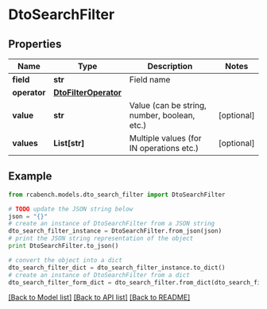 # DtoSearchFilter


## Properties

Name | Type | Description | Notes
------------ | ------------- | ------------- | -------------
**field** | **str** | Field name | 
**operator** | [**DtoFilterOperator**](DtoFilterOperator.md) |  | 
**value** | **str** | Value (can be string, number, boolean, etc.) | [optional] 
**values** | **List[str]** | Multiple values (for IN operations etc.) | [optional] 

## Example

```python
from rcabench.models.dto_search_filter import DtoSearchFilter

# TODO update the JSON string below
json = "{}"
# create an instance of DtoSearchFilter from a JSON string
dto_search_filter_instance = DtoSearchFilter.from_json(json)
# print the JSON string representation of the object
print DtoSearchFilter.to_json()

# convert the object into a dict
dto_search_filter_dict = dto_search_filter_instance.to_dict()
# create an instance of DtoSearchFilter from a dict
dto_search_filter_form_dict = dto_search_filter.from_dict(dto_search_filter_dict)
```
[[Back to Model list]](../README.md#documentation-for-models) [[Back to API list]](../README.md#documentation-for-api-endpoints) [[Back to README]](../README.md)


